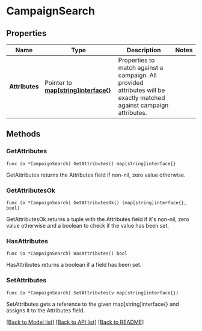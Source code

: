 # CampaignSearch

## Properties

Name | Type | Description | Notes
------------ | ------------- | ------------- | -------------
**Attributes** | Pointer to [**map[string]interface{}**](.md) | Properties to match against a campaign. All provided attributes will be exactly matched against campaign attributes. | 

## Methods

### GetAttributes

`func (o *CampaignSearch) GetAttributes() map[string]interface{}`

GetAttributes returns the Attributes field if non-nil, zero value otherwise.

### GetAttributesOk

`func (o *CampaignSearch) GetAttributesOk() (map[string]interface{}, bool)`

GetAttributesOk returns a tuple with the Attributes field if it's non-nil, zero value otherwise
and a boolean to check if the value has been set.

### HasAttributes

`func (o *CampaignSearch) HasAttributes() bool`

HasAttributes returns a boolean if a field has been set.

### SetAttributes

`func (o *CampaignSearch) SetAttributes(v map[string]interface{})`

SetAttributes gets a reference to the given map[string]interface{} and assigns it to the Attributes field.


[[Back to Model list]](../README.md#documentation-for-models) [[Back to API list]](../README.md#documentation-for-api-endpoints) [[Back to README]](../README.md)


